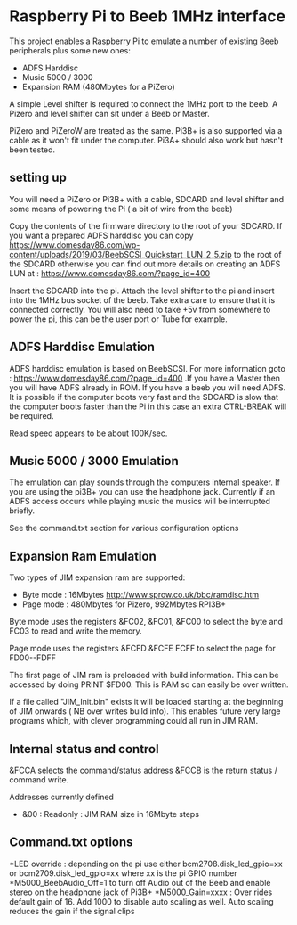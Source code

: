 # Raspberry Pi to Beeb 1MHz interface

This project enables a Raspberry Pi to emulate a number of existing Beeb peripherals plus some new ones:

* ADFS Harddisc
* Music 5000 / 3000
* Expansion RAM (480Mbytes for a PiZero)

A simple Level shifter is required to connect the 1MHz port to the beeb. A Pizero and level shifter can sit under a Beeb or Master.

PiZero and PiZeroW are treated as the same. Pi3B+ is also supported via a cable as it won't fit under the computer. Pi3A+ should also work but hasn't been tested.

## setting up

You will need a PiZero or Pi3B+ with a cable, SDCARD and level shifter and some means of powering the Pi ( a bit of wire from the beeb)

Copy the contents of the firmware directory to the root of your SDCARD. If you want a prepared ADFS harddisc you can copy https://www.domesday86.com/wp-content/uploads/2019/03/BeebSCSI_Quickstart_LUN_2_5.zip to the root of the SDCARD otherwise you can find out more details on creating an ADFS LUN at : https://www.domesday86.com/?page_id=400

Insert the SDCARD into the pi. Attach the level shifter to the pi and insert into the 1MHz bus socket of the beeb. Take extra care to ensure that it is connected correctly. You will also need to take +5v from somewhere to power the pi, this can be the user port or Tube for example.

## ADFS Harddisc Emulation

ADFS harddisc emulation is based on BeebSCSI. For more information goto : https://www.domesday86.com/?page_id=400 .If you have a Master then you will have ADFS already in ROM. If you have a beeb you will need ADFS. It is possible if the computer boots very fast and the SDCARD is slow that the computer boots faster than the Pi in this case an extra CTRL-BREAK will be required.

Read speed appears to be about 100K/sec. 

## Music 5000 / 3000 Emulation

The emulation can play sounds through the computers internal speaker. If you are using the pi3B+ you can use the headphone jack. Currently if an ADFS access occurs while playing music the musics will be interrupted briefly. 

See the command.txt section for various configuration options 

## Expansion Ram Emulation

Two types of JIM expansion ram are supported:

* Byte mode : 16Mbytes http://www.sprow.co.uk/bbc/ramdisc.htm
* Page mode : 480Mbytes for Pizero, 992Mbytes RPI3B+

Byte mode uses the registers &FC02, &FC01, &FC00 to select the byte and FC03 to read and write the memory.

Page mode uses the registers &FCFD &FCFE FCFF to select the page for FD00--FDFF

The first page of JIM ram is preloaded with build information. This can be accessed by doing PRINT $FD00. This is RAM so can easily be over written.

If a file called "JIM_Init.bin" exists it will be loaded starting at the beginning of JIM onwards ( NB over writes build info). This enables future very large programs which, with clever programming could all run in JIM RAM.

## Internal status and control

&FCCA selects the command/status address
&FCCB is the return status / command write.

Addresses currently defined
* &00 : Readonly : JIM RAM size in 16Mbyte steps

## Command.txt options

*LED override : depending on the pi use either bcm2708.disk_led_gpio=xx or bcm2709.disk_led_gpio=xx where xx is the pi GPIO number
*M5000_BeebAudio_Off=1 to turn off Audio out of the Beeb and enable stereo on the headphone jack of Pi3B+
*M5000_Gain=xxxx : Over rides default gain of 16. Add 1000 to disable auto scaling as well. Auto scaling reduces the gain if the signal clips 
